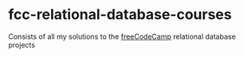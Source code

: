 # fcc-relational-database-courses

Consists of all my solutions to the <span><a href="https://www.freecodecamp.org/learn/relational-database/#build-a-world-cup-database-project">freeCodeCamp</a></span> relational database projects

